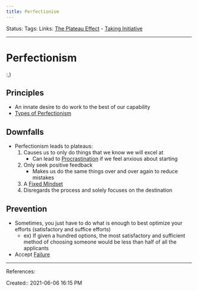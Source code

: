 ```yaml
---
title: Perfectionism
---
```

Status:
Tags:
Links: [The Plateau Effect](out/the-plateau-effect.md) - [Taking Initiative](out/taking-initiative.md)
___
# Perfectionism
:,)
## Principles
- An innate desire to do work to the best of our capability
- [Types of Perfectionism](out/types-of-perfectionism.md)
## Downfalls 
- Perfectionism leads to plateaus:
	1. Causes us to only do things that we know we will excel at
		- Can lead to [Procrastination](out/procrastination.md) if we feel anxious about starting
	1. Only seek positive feedback
		- Makes us do the same things over and over again to reduce mistakes
	2. A [Fixed Mindset](out/fixed-mindset.md)
	3. Disregards the process and solely focuses on the destination
## Prevention
- Sometimes, you just have to do what is enough to best optimize your efforts (satisfactory and suffice efforts)
	- ex) If given a hundred options, the most satisfactory and sufficient method of choosing someone would be less than half of all the applicants
- Accept [ Failure](out/dealing-with-failure.md)
___
References:

Created:: 2021-06-06 16:15 PM